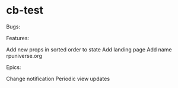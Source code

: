 # cb-test

Bugs:

Features:

Add new props in sorted order to state
Add landing page
Add name rpuniverse.org

Epics:

Change notification
Periodic view updates
